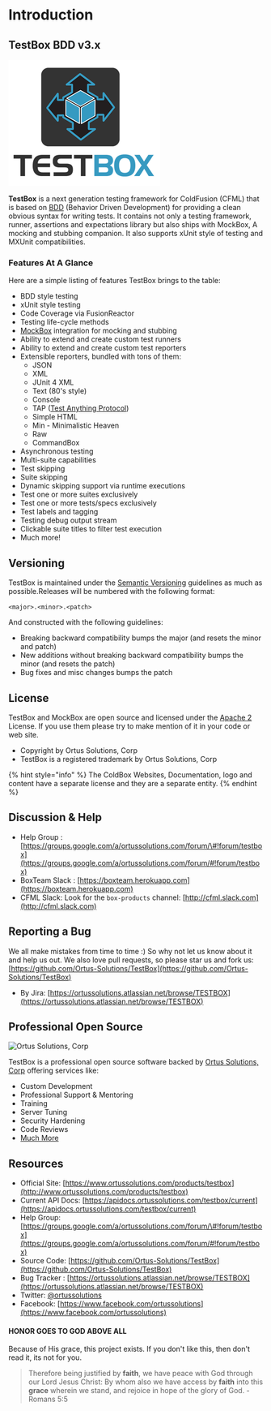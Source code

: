 # Introduction

## TestBox BDD v3.x

![TestBox](.gitbook/assets/TestBoxLogo300%20%281%29.png)

**TestBox** is a next generation testing framework for ColdFusion \(CFML\) that is based on [BDD](http://en.wikipedia.org/wiki/Behavior-driven_development) \(Behavior Driven Development\) for providing a clean obvious syntax for writing tests. It contains not only a testing framework, runner, assertions and expectations library but also ships with MockBox, A mocking and stubbing companion. It also supports xUnit style of testing and MXUnit compatibilities.

### Features At A Glance

Here are a simple listing of features TestBox brings to the table:

* BDD style testing
* xUnit style testing
* Code Coverage via FusionReactor
* Testing life-cycle methods
* [MockBox](http://wiki.coldbox.org/wiki/MockBox.cfm) integration for mocking and stubbing
* Ability to extend and create custom test runners
* Ability to extend and create custom test reporters
* Extensible reporters, bundled with tons of them:
  * JSON
  * XML
  * JUnit 4 XML
  * Text \(80's style\)
  * Console
  * TAP \([Test Anything Protocol](http://testanything.org/)\)
  * Simple HTML
  * Min - Minimalistic Heaven
  * Raw
  * CommandBox
* Asynchronous testing
* Multi-suite capabilities
* Test skipping
* Suite skipping
* Dynamic skipping support via runtime executions
* Test one or more suites exclusively
* Test one or more tests/specs exclusively
* Test labels and tagging
* Testing debug output stream
* Clickable suite titles to filter test execution
* Much more!

## Versioning

TestBox is maintained under the [Semantic Versioning](https://semver.org) guidelines as much as possible.Releases will be numbered with the following format:

```text
<major>.<minor>.<patch>
```

And constructed with the following guidelines:

* Breaking backward compatibility bumps the major \(and resets the minor and patch\)
* New additions without breaking backward compatibility bumps the minor \(and resets the patch\)
* Bug fixes and misc changes bumps the patch

## License

TestBox and MockBox are open source and licensed under the [Apache 2](https://www.apache.org/licenses/LICENSE-2.0.html) License. If you use them please try to make mention of it in your code or web site.

* Copyright by Ortus Solutions, Corp
* TestBox is a registered trademark by Ortus Solutions, Corp

{% hint style="info" %}
The ColdBox Websites, Documentation, logo and content have a separate license and they are a separate entity.
{% endhint %}

## Discussion & Help

* Help Group : [https://groups.google.com/a/ortussolutions.com/forum/\#!forum/testbox](https://groups.google.com/a/ortussolutions.com/forum/#!forum/testbox)
* BoxTeam Slack : [https://boxteam.herokuapp.com](https://boxteam.herokuapp.com)
* CFML Slack: Look for the `box-products` channel: [http://cfml.slack.com](http://cfml.slack.com)

## Reporting a Bug

We all make mistakes from time to time :\) So why not let us know about it and help us out. We also love pull requests, so please star us and fork us: [https://github.com/Ortus-Solutions/TestBox](https://github.com/Ortus-Solutions/TestBox)

* By Jira: [https://ortussolutions.atlassian.net/browse/TESTBOX](https://ortussolutions.atlassian.net/browse/TESTBOX)

## Professional Open Source

![Ortus Solutions, Corp](.gitbook/assets/ortussolutions_button.png)

TestBox is a professional open source software backed by [Ortus Solutions, Corp](https://www.ortussolutions.com/products/testbox) offering services like:

* Custom Development
* Professional Support & Mentoring
* Training
* Server Tuning
* Security Hardening
* Code Reviews
* [Much More](https://www.ortussolutions.com/services)

## Resources

* Official Site: [https://www.ortussolutions.com/products/testbox](http://www.ortussolutions.com/products/testbox)
* Current API Docs: [https://apidocs.ortussolutions.com/testbox/current](https://apidocs.ortussolutions.com/testbox/current)
* Help Group: [https://groups.google.com/a/ortussolutions.com/forum/\#!forum/testbox](https://groups.google.com/a/ortussolutions.com/forum/#!forum/testbox)
* Source Code: [https://github.com/Ortus-Solutions/TestBox](https://github.com/Ortus-Solutions/TestBox)
* Bug Tracker : [https://ortussolutions.atlassian.net/browse/TESTBOX](https://ortussolutions.atlassian.net/browse/TESTBOX)
* Twitter: [@ortussolutions](http://www.twitter.com/ortussolutions)
* Facebook: [https://www.facebook.com/ortussolutions](https://www.facebook.com/ortussolutions)

#### HONOR GOES TO GOD ABOVE ALL

Because of His grace, this project exists. If you don't like this, then don't read it, its not for you.

> Therefore being justified by **faith**, we have peace with God through our Lord Jesus Christ: By whom also we have access by **faith** into this **grace** wherein we stand, and rejoice in hope of the glory of God. - Romans 5:5

